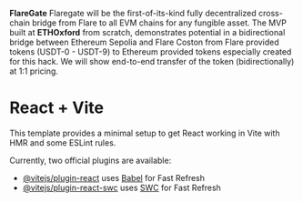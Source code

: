 **FlareGate**
Flaregate will be the first-of-its-kind fully decentralized cross-chain bridge from Flare to all EVM chains for any fungible asset. The MVP built at **ETHOxford** from scratch, demonstrates potential in a bidirectional bridge between Ethereum Sepolia and Flare Coston from Flare provided tokens (USDT-0 - USDT-9) to Ethereum provided tokens especially created for this hack. We will show end-to-end transfer of the token (bidirectionally) at 1:1 pricing.

# React + Vite

This template provides a minimal setup to get React working in Vite with HMR and some ESLint rules.

Currently, two official plugins are available:

- [@vitejs/plugin-react](https://github.com/vitejs/vite-plugin-react/blob/main/packages/plugin-react/README.md) uses [Babel](https://babeljs.io/) for Fast Refresh
- [@vitejs/plugin-react-swc](https://github.com/vitejs/vite-plugin-react-swc) uses [SWC](https://swc.rs/) for Fast Refresh
